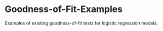 # Goodness-of-Fit-Examples
 Examples of existing goodness-of-fit tests for logistic regression models.
